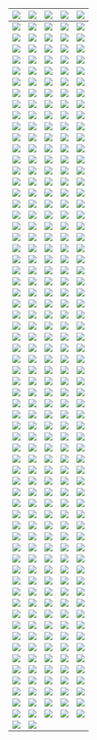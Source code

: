 | ![](https://raw.githubusercontent.com/RevGear/logo/master/Countries/US/3ABNKids.png) | ![](https://raw.githubusercontent.com/RevGear/logo/master/Countries/US/3ABNLatino.png) | ![](https://raw.githubusercontent.com/RevGear/logo/master/Countries/US/ABC.png) | ![](https://raw.githubusercontent.com/RevGear/logo/master/Countries/US/ABCNews.png) | ![](https://raw.githubusercontent.com/RevGear/logo/master/Countries/US/ACCNetwork.png) | 
|:---:|:---:|:---:|:---:|:---:| 
| ![](https://raw.githubusercontent.com/RevGear/logo/master/Countries/US/AccuWeather.png) | ![](https://raw.githubusercontent.com/RevGear/logo/master/Countries/US/AdultSwim.png) | ![](https://raw.githubusercontent.com/RevGear/logo/master/Countries/US/AE.png) | ![](https://raw.githubusercontent.com/RevGear/logo/master/Countries/US/AltitudeSports.png) | ![](https://raw.githubusercontent.com/RevGear/logo/master/Countries/US/AMC.png) | 
| ![](https://raw.githubusercontent.com/RevGear/logo/master/Countries/US/AMCPlus.png) | ![](https://raw.githubusercontent.com/RevGear/logo/master/Countries/US/AMCPresents.png) | ![](https://raw.githubusercontent.com/RevGear/logo/master/Countries/US/AnimalPlanet.png) | ![](https://raw.githubusercontent.com/RevGear/logo/master/Countries/US/AntennaTV.png) | ![](https://raw.githubusercontent.com/RevGear/logo/master/Countries/US/Aspire.png) | 
| ![](https://raw.githubusercontent.com/RevGear/logo/master/Countries/US/ATTSportsNet.png) | ![](https://raw.githubusercontent.com/RevGear/logo/master/Countries/US/AWE.png) | ![](https://raw.githubusercontent.com/RevGear/logo/master/Countries/US/AXSTV.png) | ![](https://raw.githubusercontent.com/RevGear/logo/master/Countries/US/BabyFirst.png) | ![](https://raw.githubusercontent.com/RevGear/logo/master/Countries/US/BallySports.png) | 
| ![](https://raw.githubusercontent.com/RevGear/logo/master/Countries/US/BallySportsArizona.png) | ![](https://raw.githubusercontent.com/RevGear/logo/master/Countries/US/BallySportsDetroit.png) | ![](https://raw.githubusercontent.com/RevGear/logo/master/Countries/US/BallySportsFlorida.png) | ![](https://raw.githubusercontent.com/RevGear/logo/master/Countries/US/BallySportsGreatLakes.png) | ![](https://raw.githubusercontent.com/RevGear/logo/master/Countries/US/BallySportsIndiana.png) | 
| ![](https://raw.githubusercontent.com/RevGear/logo/master/Countries/US/BallySportsKansasCity.png) | ![](https://raw.githubusercontent.com/RevGear/logo/master/Countries/US/BallySportsMidwest.png) | ![](https://raw.githubusercontent.com/RevGear/logo/master/Countries/US/BallySportsNewOrleans.png) | ![](https://raw.githubusercontent.com/RevGear/logo/master/Countries/US/BallySportsNorth.png) | ![](https://raw.githubusercontent.com/RevGear/logo/master/Countries/US/BallySportsOhio.png) | 
| ![](https://raw.githubusercontent.com/RevGear/logo/master/Countries/US/BallySportsOklahoma.png) | ![](https://raw.githubusercontent.com/RevGear/logo/master/Countries/US/BallySportsSanDiego.png) | ![](https://raw.githubusercontent.com/RevGear/logo/master/Countries/US/BallySportsSoCal.png) | ![](https://raw.githubusercontent.com/RevGear/logo/master/Countries/US/BallySportsSouth.png) | ![](https://raw.githubusercontent.com/RevGear/logo/master/Countries/US/BallySportsSouthEast.png) | 
| ![](https://raw.githubusercontent.com/RevGear/logo/master/Countries/US/BallySportsSouthWest.png) | ![](https://raw.githubusercontent.com/RevGear/logo/master/Countries/US/BallySportsSun.png) | ![](https://raw.githubusercontent.com/RevGear/logo/master/Countries/US/BallySportsWest.png) | ![](https://raw.githubusercontent.com/RevGear/logo/master/Countries/US/BallySportsWisconsin.png) | ![](https://raw.githubusercontent.com/RevGear/logo/master/Countries/US/BET.png) | 
| ![](https://raw.githubusercontent.com/RevGear/logo/master/Countries/US/BETGospel.png) | ![](https://raw.githubusercontent.com/RevGear/logo/master/Countries/US/BETHer.png) | ![](https://raw.githubusercontent.com/RevGear/logo/master/Countries/US/BETJams.png) | ![](https://raw.githubusercontent.com/RevGear/logo/master/Countries/US/BETSoul.png) | ![](https://raw.githubusercontent.com/RevGear/logo/master/Countries/US/BigTenNetwork.png) | 
| ![](https://raw.githubusercontent.com/RevGear/logo/master/Countries/US/BizTV.png) | ![](https://raw.githubusercontent.com/RevGear/logo/master/Countries/US/Blaze.png) | ![](https://raw.githubusercontent.com/RevGear/logo/master/Countries/US/Boomerang.png) | ![](https://raw.githubusercontent.com/RevGear/logo/master/Countries/US/Bounce.png) | ![](https://raw.githubusercontent.com/RevGear/logo/master/Countries/US/Bravo.png) | 
| ![](https://raw.githubusercontent.com/RevGear/logo/master/Countries/US/Buzzr.png) | ![](https://raw.githubusercontent.com/RevGear/logo/master/Countries/US/CarsTV.png) | ![](https://raw.githubusercontent.com/RevGear/logo/master/Countries/US/CartoonNetwork.png) | ![](https://raw.githubusercontent.com/RevGear/logo/master/Countries/US/CBS.png) | ![](https://raw.githubusercontent.com/RevGear/logo/master/Countries/US/CBSNews.png) | 
| ![](https://raw.githubusercontent.com/RevGear/logo/master/Countries/US/CBSSportsHQ.png) | ![](https://raw.githubusercontent.com/RevGear/logo/master/Countries/US/CBSSportsNetwork.png) | ![](https://raw.githubusercontent.com/RevGear/logo/master/Countries/US/Charge.png) | ![](https://raw.githubusercontent.com/RevGear/logo/master/Countries/US/Cheddar.png) | ![](https://raw.githubusercontent.com/RevGear/logo/master/Countries/US/CheddarU.png) | 
| ![](https://raw.githubusercontent.com/RevGear/logo/master/Countries/US/Cinecanal.png) | ![](https://raw.githubusercontent.com/RevGear/logo/master/Countries/US/CineLife.png) | ![](https://raw.githubusercontent.com/RevGear/logo/master/Countries/US/Circle.png) | ![](https://raw.githubusercontent.com/RevGear/logo/master/Countries/US/CleoTV.png) | ![](https://raw.githubusercontent.com/RevGear/logo/master/Countries/US/CMT.png) | 
| ![](https://raw.githubusercontent.com/RevGear/logo/master/Countries/US/CMTMusic.png) | ![](https://raw.githubusercontent.com/RevGear/logo/master/Countries/US/CNBC.png) | ![](https://raw.githubusercontent.com/RevGear/logo/master/Countries/US/CNBCWorld.png) | ![](https://raw.githubusercontent.com/RevGear/logo/master/Countries/US/CNN.png) | ![](https://raw.githubusercontent.com/RevGear/logo/master/Countries/US/CNNenEspanol.png) | 
| ![](https://raw.githubusercontent.com/RevGear/logo/master/Countries/US/ComedyCentral.png) | ![](https://raw.githubusercontent.com/RevGear/logo/master/Countries/US/ComedyTV.png) | ![](https://raw.githubusercontent.com/RevGear/logo/master/Countries/US/Comet.png) | ![](https://raw.githubusercontent.com/RevGear/logo/master/Countries/US/CONtv.png) | ![](https://raw.githubusercontent.com/RevGear/logo/master/Countries/US/CookingChannel.png) | 
| ![](https://raw.githubusercontent.com/RevGear/logo/master/Countries/US/CourtTV.png) | ![](https://raw.githubusercontent.com/RevGear/logo/master/Countries/US/CourtTVMystery.png) | ![](https://raw.githubusercontent.com/RevGear/logo/master/Countries/US/CowboyChannel.png) | ![](https://raw.githubusercontent.com/RevGear/logo/master/Countries/US/CoziTV.png) | ![](https://raw.githubusercontent.com/RevGear/logo/master/Countries/US/Create.png) | 
| ![](https://raw.githubusercontent.com/RevGear/logo/master/Countries/US/CSPAN.png) | ![](https://raw.githubusercontent.com/RevGear/logo/master/Countries/US/CSPAN2.png) | ![](https://raw.githubusercontent.com/RevGear/logo/master/Countries/US/CSPAN3.png) | ![](https://raw.githubusercontent.com/RevGear/logo/master/Countries/US/CW.png) | ![](https://raw.githubusercontent.com/RevGear/logo/master/Countries/US/Dabl.png) | 
| ![](https://raw.githubusercontent.com/RevGear/logo/master/Countries/US/Decades.png) | ![](https://raw.githubusercontent.com/RevGear/logo/master/Countries/US/DestinationAmerica.png) | ![](https://raw.githubusercontent.com/RevGear/logo/master/Countries/US/DIYNetwork.png) | ![](https://raw.githubusercontent.com/RevGear/logo/master/Countries/US/DogTV.png) | ![](https://raw.githubusercontent.com/RevGear/logo/master/Countries/US/Epix.png) | 
| ![](https://raw.githubusercontent.com/RevGear/logo/master/Countries/US/Epix2.png) | ![](https://raw.githubusercontent.com/RevGear/logo/master/Countries/US/EpixDriveIn.png) | ![](https://raw.githubusercontent.com/RevGear/logo/master/Countries/US/EpixHits.png) | ![](https://raw.githubusercontent.com/RevGear/logo/master/Countries/US/EstrellaTV.png) | ![](https://raw.githubusercontent.com/RevGear/logo/master/Countries/US/ETLive.png) | 
| ![](https://raw.githubusercontent.com/RevGear/logo/master/Countries/US/Flix.png) | ![](https://raw.githubusercontent.com/RevGear/logo/master/Countries/US/FMTV.png) | ![](https://raw.githubusercontent.com/RevGear/logo/master/Countries/US/FNX.png) | ![](https://raw.githubusercontent.com/RevGear/logo/master/Countries/US/FoodNetwork.png) | ![](https://raw.githubusercontent.com/RevGear/logo/master/Countries/US/Fox.png) | 
| ![](https://raw.githubusercontent.com/RevGear/logo/master/Countries/US/FoxBusiness.png) | ![](https://raw.githubusercontent.com/RevGear/logo/master/Countries/US/FoxWeather.png) | ![](https://raw.githubusercontent.com/RevGear/logo/master/Countries/US/Freeform.png) | ![](https://raw.githubusercontent.com/RevGear/logo/master/Countries/US/FunRoads.png) | ![](https://raw.githubusercontent.com/RevGear/logo/master/Countries/US/Fuse.png) | 
| ![](https://raw.githubusercontent.com/RevGear/logo/master/Countries/US/Fusion.png) | ![](https://raw.githubusercontent.com/RevGear/logo/master/Countries/US/FX.png) | ![](https://raw.githubusercontent.com/RevGear/logo/master/Countries/US/FXM.png) | ![](https://raw.githubusercontent.com/RevGear/logo/master/Countries/US/FXX.png) | ![](https://raw.githubusercontent.com/RevGear/logo/master/Countries/US/FYI.png) | 
| ![](https://raw.githubusercontent.com/RevGear/logo/master/Countries/US/Galavision.png) | ![](https://raw.githubusercontent.com/RevGear/logo/master/Countries/US/GetTV.png) | ![](https://raw.githubusercontent.com/RevGear/logo/master/Countries/US/GolfChannel.png) | ![](https://raw.githubusercontent.com/RevGear/logo/master/Countries/US/GolTV.png) | ![](https://raw.githubusercontent.com/RevGear/logo/master/Countries/US/Grit.png) | 
| ![](https://raw.githubusercontent.com/RevGear/logo/master/Countries/US/Hallmark.png) | ![](https://raw.githubusercontent.com/RevGear/logo/master/Countries/US/HallmarkDrama.png) | ![](https://raw.githubusercontent.com/RevGear/logo/master/Countries/US/HallmarkMoviesMore.png) | ![](https://raw.githubusercontent.com/RevGear/logo/master/Countries/US/HallmarkMoviesMysteries.png) | ![](https://raw.githubusercontent.com/RevGear/logo/master/Countries/US/HDNetMovies.png) | 
| ![](https://raw.githubusercontent.com/RevGear/logo/master/Countries/US/HeroesIcons.png) | ![](https://raw.githubusercontent.com/RevGear/logo/master/Countries/US/History.png) | ![](https://raw.githubusercontent.com/RevGear/logo/master/Countries/US/History2.png) | ![](https://raw.githubusercontent.com/RevGear/logo/master/Countries/US/HistoryenEspanol.png) | ![](https://raw.githubusercontent.com/RevGear/logo/master/Countries/US/HLN.png) | 
| ![](https://raw.githubusercontent.com/RevGear/logo/master/Countries/US/HSN.png) | ![](https://raw.githubusercontent.com/RevGear/logo/master/Countries/US/HSN2.png) | ![](https://raw.githubusercontent.com/RevGear/logo/master/Countries/US/IFC.png) | ![](https://raw.githubusercontent.com/RevGear/logo/master/Countries/US/IGN.png) | ![](https://raw.githubusercontent.com/RevGear/logo/master/Countries/US/Impact.png) | 
| ![](https://raw.githubusercontent.com/RevGear/logo/master/Countries/US/IndiePlex.png) | ![](https://raw.githubusercontent.com/RevGear/logo/master/Countries/US/InfoWars.png) | ![](https://raw.githubusercontent.com/RevGear/logo/master/Countries/US/INSP.png) | ![](https://raw.githubusercontent.com/RevGear/logo/master/Countries/US/ION.png) | ![](https://raw.githubusercontent.com/RevGear/logo/master/Countries/US/IONMystery.png) | 
| ![](https://raw.githubusercontent.com/RevGear/logo/master/Countries/US/JewelryTV.png) | ![](https://raw.githubusercontent.com/RevGear/logo/master/Countries/US/JewishLife.png) | ![](https://raw.githubusercontent.com/RevGear/logo/master/Countries/US/KidsStreet.png) | ![](https://raw.githubusercontent.com/RevGear/logo/master/Countries/US/Laff.png) | ![](https://raw.githubusercontent.com/RevGear/logo/master/Countries/US/LATV.png) | 
| ![](https://raw.githubusercontent.com/RevGear/logo/master/Countries/US/LawCrime.png) | ![](https://raw.githubusercontent.com/RevGear/logo/master/Countries/US/Lifetime.png) | ![](https://raw.githubusercontent.com/RevGear/logo/master/Countries/US/LifetimeMovies.png) | ![](https://raw.githubusercontent.com/RevGear/logo/master/Countries/US/LonghornNetwork.png) | ![](https://raw.githubusercontent.com/RevGear/logo/master/Countries/US/MarqueeSportsNetwork.png) | 
| ![](https://raw.githubusercontent.com/RevGear/logo/master/Countries/US/MASN.png) | ![](https://raw.githubusercontent.com/RevGear/logo/master/Countries/US/MASN2.png) | ![](https://raw.githubusercontent.com/RevGear/logo/master/Countries/US/MAVTV.png) | ![](https://raw.githubusercontent.com/RevGear/logo/master/Countries/US/METV.png) | ![](https://raw.githubusercontent.com/RevGear/logo/master/Countries/US/MGM.png) | 
| ![](https://raw.githubusercontent.com/RevGear/logo/master/Countries/US/MLBNetwork.png) | ![](https://raw.githubusercontent.com/RevGear/logo/master/Countries/US/MLBStrikeZone.png) | ![](https://raw.githubusercontent.com/RevGear/logo/master/Countries/US/MLS.png) | ![](https://raw.githubusercontent.com/RevGear/logo/master/Countries/US/Motortrend.png) | ![](https://raw.githubusercontent.com/RevGear/logo/master/Countries/US/MoviePlex.png) | 
| ![](https://raw.githubusercontent.com/RevGear/logo/master/Countries/US/Movies.png) | ![](https://raw.githubusercontent.com/RevGear/logo/master/Countries/US/MSG.png) | ![](https://raw.githubusercontent.com/RevGear/logo/master/Countries/US/MSG2.png) | ![](https://raw.githubusercontent.com/RevGear/logo/master/Countries/US/MSGPlus.png) | ![](https://raw.githubusercontent.com/RevGear/logo/master/Countries/US/MSNBC.png) | 
| ![](https://raw.githubusercontent.com/RevGear/logo/master/Countries/US/NASA.png) | ![](https://raw.githubusercontent.com/RevGear/logo/master/Countries/US/NBALeaguePass.png) | ![](https://raw.githubusercontent.com/RevGear/logo/master/Countries/US/NBATV.png) | ![](https://raw.githubusercontent.com/RevGear/logo/master/Countries/US/NBC.png) | ![](https://raw.githubusercontent.com/RevGear/logo/master/Countries/US/NBCLX.png) | 
| ![](https://raw.githubusercontent.com/RevGear/logo/master/Countries/US/NBCNewsNow.png) | ![](https://raw.githubusercontent.com/RevGear/logo/master/Countries/US/NBCSN.png) | ![](https://raw.githubusercontent.com/RevGear/logo/master/Countries/US/NBCSportsBayArea.png) | ![](https://raw.githubusercontent.com/RevGear/logo/master/Countries/US/NBCSportsBoston.png) | ![](https://raw.githubusercontent.com/RevGear/logo/master/Countries/US/NBCSportsCalifornia.png) | 
| ![](https://raw.githubusercontent.com/RevGear/logo/master/Countries/US/NBCSportsChicago.png) | ![](https://raw.githubusercontent.com/RevGear/logo/master/Countries/US/NBCSportsNorthwest.png) | ![](https://raw.githubusercontent.com/RevGear/logo/master/Countries/US/NBCSportsPhiladelphia.png) | ![](https://raw.githubusercontent.com/RevGear/logo/master/Countries/US/NBCSportsWashington.png) | ![](https://raw.githubusercontent.com/RevGear/logo/master/Countries/US/NECN.png) | 
| ![](https://raw.githubusercontent.com/RevGear/logo/master/Countries/US/NESN.png) | ![](https://raw.githubusercontent.com/RevGear/logo/master/Countries/US/NESNPlus.png) | ![](https://raw.githubusercontent.com/RevGear/logo/master/Countries/US/NewsNet.png) | ![](https://raw.githubusercontent.com/RevGear/logo/master/Countries/US/Newsy.png) | ![](https://raw.githubusercontent.com/RevGear/logo/master/Countries/US/NFLGamePass.png) | 
| ![](https://raw.githubusercontent.com/RevGear/logo/master/Countries/US/NFLNetwork.png) | ![](https://raw.githubusercontent.com/RevGear/logo/master/Countries/US/NFLNow.png) | ![](https://raw.githubusercontent.com/RevGear/logo/master/Countries/US/NFLRedZone.png) | ![](https://raw.githubusercontent.com/RevGear/logo/master/Countries/US/NFLSundayTicket.png) | ![](https://raw.githubusercontent.com/RevGear/logo/master/Countries/US/NHLCenterIce.png) | 
| ![](https://raw.githubusercontent.com/RevGear/logo/master/Countries/US/NHLNetwork.png) | ![](https://raw.githubusercontent.com/RevGear/logo/master/Countries/US/NRBTV.png) | ![](https://raw.githubusercontent.com/RevGear/logo/master/Countries/US/NuestraVision.png) | ![](https://raw.githubusercontent.com/RevGear/logo/master/Countries/US/OnTV4U.png) | ![](https://raw.githubusercontent.com/RevGear/logo/master/Countries/US/OutdoorChannel.png) | 
| ![](https://raw.githubusercontent.com/RevGear/logo/master/Countries/US/OutsideTV.png) | ![](https://raw.githubusercontent.com/RevGear/logo/master/Countries/US/Ovation.png) | ![](https://raw.githubusercontent.com/RevGear/logo/master/Countries/US/Oxygen.png) | ![](https://raw.githubusercontent.com/RevGear/logo/master/Countries/US/PAC12Arizona.png) | ![](https://raw.githubusercontent.com/RevGear/logo/master/Countries/US/PAC12BayArea.png) | 
| ![](https://raw.githubusercontent.com/RevGear/logo/master/Countries/US/PAC12LosAngeles.png) | ![](https://raw.githubusercontent.com/RevGear/logo/master/Countries/US/PAC12Mountain.png) | ![](https://raw.githubusercontent.com/RevGear/logo/master/Countries/US/PAC12Network.png) | ![](https://raw.githubusercontent.com/RevGear/logo/master/Countries/US/PAC12Oregon.png) | ![](https://raw.githubusercontent.com/RevGear/logo/master/Countries/US/PAC12Washington.png) | 
| ![](https://raw.githubusercontent.com/RevGear/logo/master/Countries/US/ParamountChannel.png) | ![](https://raw.githubusercontent.com/RevGear/logo/master/Countries/US/ParamountComedy.png) | ![](https://raw.githubusercontent.com/RevGear/logo/master/Countries/US/ParamountNetwork.png) | ![](https://raw.githubusercontent.com/RevGear/logo/master/Countries/US/ParamountPlus.png) | ![](https://raw.githubusercontent.com/RevGear/logo/master/Countries/US/PBS.png) | 
| ![](https://raw.githubusercontent.com/RevGear/logo/master/Countries/US/PBSKids.png) | ![](https://raw.githubusercontent.com/RevGear/logo/master/Countries/US/Peachtree.png) | ![](https://raw.githubusercontent.com/RevGear/logo/master/Countries/US/PeopleTV.png) | ![](https://raw.githubusercontent.com/RevGear/logo/master/Countries/US/Pop.png) | ![](https://raw.githubusercontent.com/RevGear/logo/master/Countries/US/Positiv.png) | 
| ![](https://raw.githubusercontent.com/RevGear/logo/master/Countries/US/PursuitChannel.png) | ![](https://raw.githubusercontent.com/RevGear/logo/master/Countries/US/Quest.png) | ![](https://raw.githubusercontent.com/RevGear/logo/master/Countries/US/QVC.png) | ![](https://raw.githubusercontent.com/RevGear/logo/master/Countries/US/QVC2.png) | ![](https://raw.githubusercontent.com/RevGear/logo/master/Countries/US/QVC3.png) | 
| ![](https://raw.githubusercontent.com/RevGear/logo/master/Countries/US/RecipeTV.png) | ![](https://raw.githubusercontent.com/RevGear/logo/master/Countries/US/ReelPXAction.png) | ![](https://raw.githubusercontent.com/RevGear/logo/master/Countries/US/ReelPXCinema.png) | ![](https://raw.githubusercontent.com/RevGear/logo/master/Countries/US/ReelPXUnlimited.png) | ![](https://raw.githubusercontent.com/RevGear/logo/master/Countries/US/Reelz.png) | 
| ![](https://raw.githubusercontent.com/RevGear/logo/master/Countries/US/RetroPlex.png) | ![](https://raw.githubusercontent.com/RevGear/logo/master/Countries/US/RetroTV.png) | ![](https://raw.githubusercontent.com/RevGear/logo/master/Countries/US/Revolt.png) | ![](https://raw.githubusercontent.com/RevGear/logo/master/Countries/US/Revry.png) | ![](https://raw.githubusercontent.com/RevGear/logo/master/Countries/US/RFDTV.png) | 
| ![](https://raw.githubusercontent.com/RevGear/logo/master/Countries/US/RideTV.png) | ![](https://raw.githubusercontent.com/RevGear/logo/master/Countries/US/RootSports.png) | ![](https://raw.githubusercontent.com/RevGear/logo/master/Countries/US/ScreenPix.png) | ![](https://raw.githubusercontent.com/RevGear/logo/master/Countries/US/ScreenPixAction.png) | ![](https://raw.githubusercontent.com/RevGear/logo/master/Countries/US/ScreenPixVoices.png) | 
| ![](https://raw.githubusercontent.com/RevGear/logo/master/Countries/US/ScreenPixWesterns.png) | ![](https://raw.githubusercontent.com/RevGear/logo/master/Countries/US/ShopHQ.png) | ![](https://raw.githubusercontent.com/RevGear/logo/master/Countries/US/ShopLC.png) | ![](https://raw.githubusercontent.com/RevGear/logo/master/Countries/US/Showtime.png) | ![](https://raw.githubusercontent.com/RevGear/logo/master/Countries/US/Showtime2.png) | 
| ![](https://raw.githubusercontent.com/RevGear/logo/master/Countries/US/ShowtimeExtreme.png) | ![](https://raw.githubusercontent.com/RevGear/logo/master/Countries/US/ShowtimeFamilyZone.png) | ![](https://raw.githubusercontent.com/RevGear/logo/master/Countries/US/ShowtimeNext.png) | ![](https://raw.githubusercontent.com/RevGear/logo/master/Countries/US/ShowtimeShowcase.png) | ![](https://raw.githubusercontent.com/RevGear/logo/master/Countries/US/ShowtimeWomen.png) | 
| ![](https://raw.githubusercontent.com/RevGear/logo/master/Countries/US/ShoxBet.png) | ![](https://raw.githubusercontent.com/RevGear/logo/master/Countries/US/SmileTV.png) | ![](https://raw.githubusercontent.com/RevGear/logo/master/Countries/US/SoYummy.png) | ![](https://raw.githubusercontent.com/RevGear/logo/master/Countries/US/SpectrumSportsNet.png) | ![](https://raw.githubusercontent.com/RevGear/logo/master/Countries/US/SpectrumSportsNetLA.png) | 
| ![](https://raw.githubusercontent.com/RevGear/logo/master/Countries/US/SportsmanChannel.png) | ![](https://raw.githubusercontent.com/RevGear/logo/master/Countries/US/SportsNetNewYork.png) | ![](https://raw.githubusercontent.com/RevGear/logo/master/Countries/US/Stadium.png) | ![](https://raw.githubusercontent.com/RevGear/logo/master/Countries/US/StarAction.png) | ![](https://raw.githubusercontent.com/RevGear/logo/master/Countries/US/StarChannel.png) | 
| ![](https://raw.githubusercontent.com/RevGear/logo/master/Countries/US/StarCinema.png) | ![](https://raw.githubusercontent.com/RevGear/logo/master/Countries/US/StarClassics.png) | ![](https://raw.githubusercontent.com/RevGear/logo/master/Countries/US/StarComedy.png) | ![](https://raw.githubusercontent.com/RevGear/logo/master/Countries/US/StarFun.png) | ![](https://raw.githubusercontent.com/RevGear/logo/master/Countries/US/StarHits.png) | 
| ![](https://raw.githubusercontent.com/RevGear/logo/master/Countries/US/StarHits2.png) | ![](https://raw.githubusercontent.com/RevGear/logo/master/Countries/US/StarLife.png) | ![](https://raw.githubusercontent.com/RevGear/logo/master/Countries/US/StarSeries.png) | ![](https://raw.githubusercontent.com/RevGear/logo/master/Countries/US/StartTV.png) | ![](https://raw.githubusercontent.com/RevGear/logo/master/Countries/US/Starz.png) | 
| ![](https://raw.githubusercontent.com/RevGear/logo/master/Countries/US/StarzCinema.png) | ![](https://raw.githubusercontent.com/RevGear/logo/master/Countries/US/StarzComedy.png) | ![](https://raw.githubusercontent.com/RevGear/logo/master/Countries/US/StarzEdge.png) | ![](https://raw.githubusercontent.com/RevGear/logo/master/Countries/US/StarzEncore.png) | ![](https://raw.githubusercontent.com/RevGear/logo/master/Countries/US/StarzEncoreAction.png) | 
| ![](https://raw.githubusercontent.com/RevGear/logo/master/Countries/US/StarzEncoreBlack.png) | ![](https://raw.githubusercontent.com/RevGear/logo/master/Countries/US/StarzEncoreClassic.png) | ![](https://raw.githubusercontent.com/RevGear/logo/master/Countries/US/StarzEncoreFamily.png) | ![](https://raw.githubusercontent.com/RevGear/logo/master/Countries/US/StarzEncoreSuspense.png) | ![](https://raw.githubusercontent.com/RevGear/logo/master/Countries/US/StarzEncoreWesterns.png) | 
| ![](https://raw.githubusercontent.com/RevGear/logo/master/Countries/US/StarzInBlack.png) | ![](https://raw.githubusercontent.com/RevGear/logo/master/Countries/US/StarzKidsFamily.png) | ![](https://raw.githubusercontent.com/RevGear/logo/master/Countries/US/StarzWest.png) | ![](https://raw.githubusercontent.com/RevGear/logo/master/Countries/US/Syfy.png) | ![](https://raw.githubusercontent.com/RevGear/logo/master/Countries/US/Tastemade.png) | 
| ![](https://raw.githubusercontent.com/RevGear/logo/master/Countries/US/TBD.png) | ![](https://raw.githubusercontent.com/RevGear/logo/master/Countries/US/TBN.png) | ![](https://raw.githubusercontent.com/RevGear/logo/master/Countries/US/TBNInspire.png) | ![](https://raw.githubusercontent.com/RevGear/logo/master/Countries/US/TBS.png) | ![](https://raw.githubusercontent.com/RevGear/logo/master/Countries/US/TCM.png) | 
| ![](https://raw.githubusercontent.com/RevGear/logo/master/Countries/US/Telemundo.png) | ![](https://raw.githubusercontent.com/RevGear/logo/master/Countries/US/TeleXitos.png) | ![](https://raw.githubusercontent.com/RevGear/logo/master/Countries/US/TennisChannel.png) | ![](https://raw.githubusercontent.com/RevGear/logo/master/Countries/US/TheWeatherChannel.png) | ![](https://raw.githubusercontent.com/RevGear/logo/master/Countries/US/ThisTV.png) | 
| ![](https://raw.githubusercontent.com/RevGear/logo/master/Countries/US/TLC.png) | ![](https://raw.githubusercontent.com/RevGear/logo/master/Countries/US/TMZ.png) | ![](https://raw.githubusercontent.com/RevGear/logo/master/Countries/US/TNT.png) | ![](https://raw.githubusercontent.com/RevGear/logo/master/Countries/US/TravelChannel.png) | ![](https://raw.githubusercontent.com/RevGear/logo/master/Countries/US/TrueCrimeNetwork.png) | 
| ![](https://raw.githubusercontent.com/RevGear/logo/master/Countries/US/TruTV.png) | ![](https://raw.githubusercontent.com/RevGear/logo/master/Countries/US/TUDN.png) | ![](https://raw.githubusercontent.com/RevGear/logo/master/Countries/US/TVG.png) | ![](https://raw.githubusercontent.com/RevGear/logo/master/Countries/US/TVG2.png) | ![](https://raw.githubusercontent.com/RevGear/logo/master/Countries/US/TVK.png) | 
| ![](https://raw.githubusercontent.com/RevGear/logo/master/Countries/US/TVLand.png) | ![](https://raw.githubusercontent.com/RevGear/logo/master/Countries/US/TVOne.png) | ![](https://raw.githubusercontent.com/RevGear/logo/master/Countries/US/UniMas.png) | ![](https://raw.githubusercontent.com/RevGear/logo/master/Countries/US/UniversalChannel.png) | ![](https://raw.githubusercontent.com/RevGear/logo/master/Countries/US/UniversalCinema.png) | 
| ![](https://raw.githubusercontent.com/RevGear/logo/master/Countries/US/UniversalComedy.png) | ![](https://raw.githubusercontent.com/RevGear/logo/master/Countries/US/UniversalCrime.png) | ![](https://raw.githubusercontent.com/RevGear/logo/master/Countries/US/UniversalKids.png) | ![](https://raw.githubusercontent.com/RevGear/logo/master/Countries/US/UniversalPlus.png) | ![](https://raw.githubusercontent.com/RevGear/logo/master/Countries/US/UniversalPremiere.png) | 
| ![](https://raw.githubusercontent.com/RevGear/logo/master/Countries/US/UniversalReality.png) | ![](https://raw.githubusercontent.com/RevGear/logo/master/Countries/US/UniversalTV.png) | ![](https://raw.githubusercontent.com/RevGear/logo/master/Countries/US/Univision.png) | ![](https://raw.githubusercontent.com/RevGear/logo/master/Countries/US/UnivisionTlnovelas.png) | ![](https://raw.githubusercontent.com/RevGear/logo/master/Countries/US/UpTV.png) | 
| ![](https://raw.githubusercontent.com/RevGear/logo/master/Countries/US/USANetwork.png) | ![](https://raw.githubusercontent.com/RevGear/logo/master/Countries/US/ViceTV.png) | ![](https://raw.githubusercontent.com/RevGear/logo/master/Countries/US/VictoryChannel.png) | ![](https://raw.githubusercontent.com/RevGear/logo/master/Countries/US/VoiceOfAmerica.png) | ![](https://raw.githubusercontent.com/RevGear/logo/master/Countries/US/VSiN.png) | 
| ![](https://raw.githubusercontent.com/RevGear/logo/master/Countries/US/WeatherNation.png) | ![](https://raw.githubusercontent.com/RevGear/logo/master/Countries/US/Westerns4U.png) | ![](https://raw.githubusercontent.com/RevGear/logo/master/Countries/US/WeTV.png) | ![](https://raw.githubusercontent.com/RevGear/logo/master/Countries/US/Willow.png) | ![](https://raw.githubusercontent.com/RevGear/logo/master/Countries/US/WillowXtra.png) | 
| ![](https://raw.githubusercontent.com/RevGear/logo/master/Countries/US/WWENetwork.png) | ![](https://raw.githubusercontent.com/RevGear/logo/master/Countries/US/YES.png)  | 
